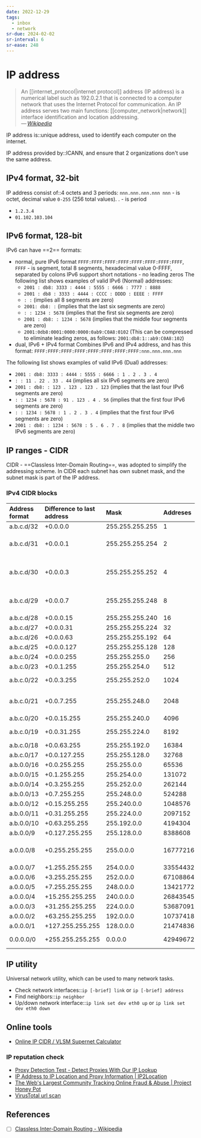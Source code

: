 ```yaml
---
date: 2022-12-29
tags:
  - inbox
  - network
sr-due: 2024-02-02
sr-interval: 6
sr-ease: 248
---
```

# IP address

> An [[internet_protocol|internet protocol]] address (IP address) is a numerical
> label such as 192.0.2.1 that is connected to a computer network that uses the
> Internet Protocol for communication. An IP address serves two main functions:
> [[computer_network|network]] interface identification and location
> addressing.\
> — <cite>[Wikipedia](https://en.wikipedia.org/wiki/IP_address)</cite>

IP address is::unique address, used to identify each computer on the internet.

IP address provided by::ICANN, and ensure that 2 organizations don't use the
same address.

## IPv4 format, 32-bit

IP address consist of::4 octets and 3 periods: `nnn.nnn.nnn.nnn nnn` - is octet,
decimal value `0-255` (256 total values). . - is period

- `1.2.3.4`
- `01.102.103.104`

## IPv6 format, 128-bit

IPv6 can have ==2== formats:

- normal, pure IPv6 format `FFFF:FFFF:FFFF:FFFF:FFFF:FFFF:FFFF:FFFF`, `FFFF` -
  is segment, total 8 segments, hexadecimal value 0-FFFF, separated by colons
  IPv6 support short notations - no leading zeros The following list shows
  examples of valid IPv6 (Normal) addresses:
  - `2001 : db8: 3333 : 4444 : 5555 : 6666 : 7777 : 8888`
  - `2001 : db8 : 3333 : 4444 : CCCC : DDDD : EEEE : FFFF`
  - `: :` (implies all 8 segments are zero)
  - `2001: db8: :` (implies that the last six segments are zero)
  - `: : 1234 : 5678` (implies that the first six segments are zero)
  - `2001 : db8: : 1234 : 5678` (implies that the middle four segments are zero)
  - `2001:0db8:0001:0000:0000:0ab9:C0A8:0102` (This can be compressed to
    eliminate leading zeros, as follows: `2001:db8:1::ab9:C0A8:102`)
- dual, IPv6 + IPv4 format Combines IPv6 and IPv4 address, and has this format:
  `FFFF:FFFF:FFFF:FFFF:FFFF:FFFF:FFFF:FFFF:nnn.nnn.nnn.nnn`

The following list shows examples of valid IPv6 (Dual) addresses:

- `2001 : db8: 3333 : 4444 : 5555 : 6666 : 1 . 2 . 3 . 4`
- `: : 11 . 22 . 33 . 44` (implies all six IPv6 segments are zero)
- `2001 : db8: : 123 . 123 . 123 . 123` (implies that the last four IPv6
  segments are zero)
- `: : 1234 : 5678 : 91 . 123 . 4 . 56` (implies that the first four IPv6
  segments are zero)
- `: : 1234 : 5678 : 1 . 2 . 3 . 4` (implies that the first four IPv6 segments
  are zero)
- `2001 : db8: : 1234 : 5678 : 5 . 6 . 7 . 8` (implies that the middle two IPv6
  segments are zero)

## IP ranges - CIDR

CIDR - ==Classless Inter-Domain Routing==, was adopted to simplify the
addressing scheme. In CIDR each subnet has own subnet mask, and the subnet mask
is part of the IP address.

### IPv4 CIDR blocks

| Address format | Difference to last address | Mask            | Addreses   | Typical use                         |
| :------------- | :------------------------- | :-------------- | :--------- | :---------------------------------- |
| a.b.c.d/32     | +0.0.0.0                   | 255.255.255.255 | 1          | Host route                          |
| a.b.c.d/31     | +0.0.0.1                   | 255.255.255.254 | 2          | Point-to-point links (RFC 3021)     |
| a.b.c.d/30     | +0.0.0.3                   | 255.255.255.252 | 4          | Point-to-point links (glue network) |
| a.b.c.d/29     | +0.0.0.7                   | 255.255.255.248 | 8          | Smallest multi-host network         |
| a.b.c.d/28     | +0.0.0.15                  | 255.255.255.240 | 16         | Small LAN                           |
| a.b.c.d/27     | +0.0.0.31                  | 255.255.255.224 | 32         |                                     |
| a.b.c.d/26     | +0.0.0.63                  | 255.255.255.192 | 64         |                                     |
| a.b.c.d/25     | +0.0.0.127                 | 255.255.255.128 | 128        | Large LAN                           |
| a.b.c.0/24     | +0.0.0.255                 | 255.255.255.0   | 256        |                                     |
| a.b.c.0/23     | +0.0.1.255                 | 255.255.254.0   | 512        |                                     |
| a.b.c.0/22     | +0.0.3.255                 | 255.255.252.0   | 1024       | Small business                      |
| a.b.c.0/21     | +0.0.7.255                 | 255.255.248.0   | 2048       | Small ISP/ large business           |
| a.b.c.0/20     | +0.0.15.255                | 255.255.240.0   | 4096       |                                     |
| a.b.c.0/19     | +0.0.31.255                | 255.255.224.0   | 8192       | ISP/ large business                 |
| a.b.c.0/18     | +0.0.63.255                | 255.255.192.0   | 16384      |                                     |
| a.b.c.0/17     | +0.0.127.255               | 255.255.128.0   | 32768      |                                     |
| a.b.0.0/16     | +0.0.255.255               | 255.255.0.0     | 65536      |                                     |
| a.b.0.0/15     | +0.1.255.255               | 255.254.0.0     | 131072     |                                     |
| a.b.0.0/14     | +0.3.255.255               | 255.252.0.0     | 262144     |                                     |
| a.b.0.0/13     | +0.7.255.255               | 255.248.0.0     | 524288     |                                     |
| a.b.0.0/12     | +0.15.255.255              | 255.240.0.0     | 1048576    |                                     |
| a.b.0.0/11     | +0.31.255.255              | 255.224.0.0     | 2097152    |                                     |
| a.b.0.0/10     | +0.63.255.255              | 255.192.0.0     | 4194304    |                                     |
| a.b.0.0/9      | +0.127.255.255             | 255.128.0.0     | 8388608    |                                     |
| a.0.0.0/8      | +0.255.255.255             | 255.0.0.0       | 16777216   | Largest IANA block allocation       |
| a.0.0.0/7      | +1.255.255.255             | 254.0.0.0       | 33554432   |                                     |
| a.0.0.0/6      | +3.255.255.255             | 252.0.0.0       | 67108864   |                                     |
| a.0.0.0/5      | +7.255.255.255             | 248.0.0.0       | 134217728  |                                     |
| a.0.0.0/4      | +15.255.255.255            | 240.0.0.0       | 268435456  |                                     |
| a.0.0.0/3      | +31.255.255.255            | 224.0.0.0       | 536870912  |                                     |
| a.0.0.0/2      | +63.255.255.255            | 192.0.0.0       | 1073741824 |                                     |
| a.0.0.0/1      | +127.255.255.255           | 128.0.0.0       | 2147483648 |                                     |
| 0.0.0.0/0      | +255.255.255.255           | 0.0.0.0         | 4294967296 | Entire IPv4 Internet                |

## IP utility

Universal network utility, which can be used to many network tasks.

- Check network interfaces::`ip [-brief] link` or `ip [-brief] address`
- Find neighbors::`ip neighbor`
- Up/down network interface::`ip link set dev eth0 up` or `ip link set dev eth0 down`

## Online tools

- [Online IP CIDR / VLSM Supernet Calculator](https://www.subnet-calculator.com/cidr.php)

### IP reputation check

- [Proxy Detection Test - Detect Proxies With Our IP Lookup](https://www.ipqualityscore.com/free-ip-lookup-proxy-vpn-test)
- [IP Address to IP Location and Proxy Information | IP2Location](https://www.ip2location.com/)
- [The Web's Largest Community Tracking Online Fraud &amp; Abuse | Project Honey Pot](http://www.projecthoneypot.org)
- [VirusTotal url scan](https://www.virustotal.com/gui/home/url)

## References

- [ ] [Classless Inter-Domain Routing - Wikipedia](https://en.wikipedia.org/wiki/Classless_Inter-Domain_Routing)
